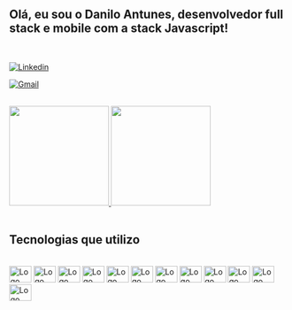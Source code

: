 ## Olá, eu sou o Danilo Antunes, desenvolvedor full stack e mobile com a stack Javascript!

<br />

[![Linkedin](https://img.shields.io/badge/LinkedIn-0077B5?style=for-the-badge&logo=linkedin&logoColor=white)](https://www.linkedin.com/in/danilo-lima-antunes/)

[![Gmail](https://img.shields.io/badge/Gmail-D14836?style=for-the-badge&logo=gmail&logoColor=white)](mailto:danilo.antunes.dev@gmail.com)

<br />

<div>
  <a href="https://github.com/antunesdanilo">
    <img height="180em" src="https://github-readme-stats.vercel.app/api?username=antunesdanilo&show_icons=true&theme=dracula&include_all_commits=true&count_private=true" />
    <img height="180em" src="https://github-readme-stats.vercel.app/api/top-langs?username=antunesdanilo&layout=compact&langs_count=16&theme=dracula" />
  </a>
</div>

<br />

## Tecnologias que utilizo

<br />

<div>
  <img width="40" height="30" src="https://cdn.jsdelivr.net/gh/devicons/devicon/icons/typescript/typescript-original.svg" title="Typescript" alt="Logo Typescript" />
  <img width="40" height="30" src="https://cdn.jsdelivr.net/gh/devicons/devicon/icons/javascript/javascript-original.svg" title="Javascript" alt="Logo Javascript" />
  <img width="40" height="30" src="https://cdn.jsdelivr.net/gh/devicons/devicon/icons/nodejs/nodejs-original.svg" title="NodeJS" alt="Logo NodeJS" />
  <img width="40" height="30" src="https://cdn.jsdelivr.net/gh/devicons/devicon/icons/adonisjs/adonisjs-original.svg" title="AdonisJS" alt="Logo AdonisJS" />
  <img width="40" height="30" src="https://cdn.jsdelivr.net/gh/devicons/devicon/icons/php/php-original.svg" title="PHP" alt="Logo PHP" />
  <img width="40" height="30" src="https://cdn.jsdelivr.net/gh/devicons/devicon/icons/mysql/mysql-original.svg" title="MySQL" alt="Logo MySQL" />
  <img width="40" height="30" src="https://cdn.jsdelivr.net/gh/devicons/devicon/icons/react/react-original.svg" title="ReactJS" alt="Logo ReactJS" />
  <img width="40" height="30" src="https://cdn.jsdelivr.net/gh/devicons/devicon/icons/html5/html5-original.svg" title="HTML5" alt="Logo HTML5" />
  <img width="40" height="30" src="https://cdn.jsdelivr.net/gh/devicons/devicon/icons/css3/css3-original.svg" title="CSS3" alt="Logo CSS3" />
  <img width="40" height="30" src="https://cdn.jsdelivr.net/gh/devicons/devicon/icons/bootstrap/bootstrap-original.svg" title="Bootstrap" alt="Logo Bootstrap" />

  <img width="40" height="30" src="https://cdn.jsdelivr.net/gh/devicons/devicon/icons/docker/docker-original.svg" title="Docker" alt="Logo Docker" />
  <img width="40" height="30" src="https://cdn.jsdelivr.net/gh/devicons/devicon/icons/amazonwebservices/amazonwebservices-original.svg" title="AWS" alt="Logo AWS" />
</div>
          
